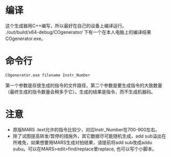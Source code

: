# 编译  
这个生成器用C++编写，所以最好在自己的设备上编译运行。  
./out/build/x64-debug/COgenerator/ 下有一个在本人电脑上的编译结果COgenerator.exe。  
# 命令行
```
COgenerator.exe filename Instr_Number
```
第一个参数是存放生成的指令的文件路径，第二个参数是要生成指令的大致数量（最终生成的指令数量会稍多于它）。生成的结果是指令，而不生成机器码。  
# 注意  
+ 原版MARS .text允许的指令比较少，对应Instr_Number在700-900左右。
+ 除了试图提高转发/暂停的措施外，其它数据尽可能随机生成，add sub溢出在所难免，如果想要用MARS生成对拍结果，请提前将add sub改成addu subu。可以在MARS>edit>find/replace里replace, 也可以写个小脚本。  